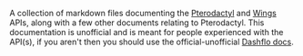 A collection of markdown files documenting the [Pterodactyl](https://pterodactyl.io) and [Wings](https://github.com/pterodactyl/wings) APIs, along with a few other documents relating to Pterodactyl. This documentation is unofficial and is meant for people experienced with the API(s), if you aren't then you should use the official-unofficial [Dashflo docs](https://dashflo.net/docs/api/pterodactyl/v1/).